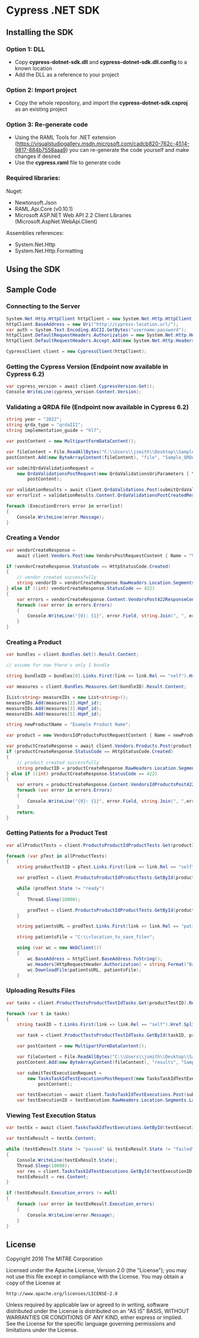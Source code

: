 # Cypress .NET SDK

## Installing the SDK

### Option 1: DLL
 - Copy **cypress-dotnet-sdk.dll** and **cypress-dotnet-sdk.dll.config** to a known location
 - Add the DLL as a reference to your project


### Option 2: Import project
 - Copy the whole repository, and import the **cypress-dotnet-sdk.csproj** as an existing project

### Option 3: Re-generate code
 - Using the RAML Tools for .NET extension (https://visualstudiogallery.msdn.microsoft.com/cadcb820-762c-4514-9817-884b7558aaa9) you can re-generate the code yourself and make changes if desired
 - Use the **cypress.raml** file to generate code

### Required libraries:
Nuget:
 - Newtonsoft.Json
 - RAML.Api.Core (v0.10.1)
 - Microsoft ASP.NET Web API 2.2 Client Libraries (Microsoft.AspNet.WebApi.Client)

Assemblies references:
  - System.Net.Http
  - System.Net.Http.Formatting


## Using the SDK
## Sample Code

### Connecting to the Server

```csharp
System.Net.Http.HttpClient httpClient = new System.Net.Http.HttpClient();
httpClient.BaseAddress = new Uri("http://cypress-location.url/");
var auth = System.Text.Encoding.ASCII.GetBytes("username:password");
httpClient.DefaultRequestHeaders.Authorization = new System.Net.Http.Headers.AuthenticationHeaderValue("Basic", Convert.ToBase64String(auth));
httpClient.DefaultRequestHeaders.Accept.Add(new System.Net.Http.Headers.MediaTypeWithQualityHeaderValue("application/json"));

CypressClient client = new CypressClient(httpClient);
```

### Getting the Cypress Version (Endpoint now available in Cypress 6.2)

```csharp
var cypress_version = await client.CypressVersion.Get();
Console.WriteLine(cypress_version.Content.Version);
```

### Validating a QRDA file (Endpoint now available in Cypress 6.2)

```csharp
string year = "2022";
string qrda_type = "qrdaIII";
string implementation_guide = "hl7";

var postContent = new MultipartFormDataContent();

var fileContent = File.ReadAllBytes("C:\\Users\\jsmith\\Desktop\\Sample_QRDA_III.xml");
postContent.Add(new ByteArrayContent(fileContent), "file", "Sample_QRDA_III.xml");

var submitQrdaValidationRequest =
	new QrdaValidationsPostRequest(new QrdaValidationsUriParameters { Year = year, Qrda_type = qrda_type, Implementation_guide = implementation_guide },
		postContent);

var validationResults = await client.QrdaValidations.Post(submitQrdaValidationRequest);
var errorlist = validationResults.Content.QrdaValidationsPostCreatedResponseContent.Execution_errors;

foreach (ExecutionErrors error in errorlist)
{
	Console.WriteLine(error.Message);
}
```

### Creating a Vendor

```csharp
var vendorCreateResponse =
	await client.Vendors.Post(new VendorsPostRequestContent { Name = "Vendor Name" });

if (vendorCreateResponse.StatusCode == HttpStatusCode.Created)
{
	// vendor created successfully
	string vendorID = vendorCreateResponse.RawHeaders.Location.Segments.Last();
} else if ((int) vendorCreateResponse.StatusCode == 422)
{
    var errors = vendorCreateResponse.Content.VendorsPost422ResponseContent;
    foreach (var error in errors.Errors)
    {
        Console.WriteLine("{0}: {1}", error.Field, string.Join(", ", error.Messages));
    }
}
```

### Creating a Product

```csharp
var bundles = client.Bundles.Get().Result.Content;

// assume for now there's only 1 bundle

string bundleID = bundles[0].Links.First(link => link.Rel == "self").Href.Split('/').Last();

var measures = client.Bundles.Measures.Get(bundleID).Result.Content;

IList<string> measureIDs = new List<string>();
measureIDs.Add(measures[2].Hqmf_id);
measureIDs.Add(measures[3].Hqmf_id);
measureIDs.Add(measures[5].Hqmf_id);

string newProductName = "Example Product Name";

var product = new VendorsIdProductsPostRequestContent { Name = newProductName, C1_test = true, Bundle_id = bundleID, Measure_ids = measureIDs };

var productCreateResponse = await client.Vendors.Products.Post(product, vendorID);
if (productCreateResponse.StatusCode == HttpStatusCode.Created)
{
	// product created successfully
	string productID = productCreateResponse.RawHeaders.Location.Segments.Last();
} else if ((int) productCreateResponse.StatusCode == 422)
{
    var errors = productCreateResponse.Content.VendorsIdProductsPost422ResponseContent;
    foreach (var error in errors.Errors)
    {
        Console.WriteLine("{0}: {1}", error.Field, string.Join(", ",error.Messages));
    }
    return;
}
```

### Getting Patients for a Product Test
```csharp
var allProductTests = client.ProductsProductIdProductTests.Get(productID).Result.Content;

foreach (var pTest in allProductTests)
{
	string productTestID = pTest.Links.First(link => link.Rel == "self").Href.Split('/').Last();

	var prodTest = client.ProductsProductIdProductTests.GetById(productTestID, productID).Result.Content; ;

	while (prodTest.State != "ready")
	{
		Thread.Sleep(10000);

		prodTest = client.ProductsProductIdProductTests.GetById(productTestID, productID).Result.Content;
	}

	string patientsURL = prodTest.Links.First(link => link.Rel == "patients").Href;

	string patientsFile = "C:\\<location_to_save_file>";

	using (var wc = new WebClient())
	{
		wc.BaseAddress = httpClient.BaseAddress.ToString();
		wc.Headers[HttpRequestHeader.Authorization] = string.Format("Basic {0}", Convert.ToBase64String(auth));
		wc.DownloadFile(patientsURL, patientsFile);
	}

```


### Uploading Results Files

```csharp
var tasks = client.ProductTestsProductTestIdTasks.Get(productTestID).Result.Content;

foreach (var t in tasks)
{
	string taskID = t.Links.First(link => link.Rel == "self").Href.Split('/').Last(); ;

	var task = client.ProductTestsProductTestIdTasks.GetById(taskID, productTestID).Result.Content;

	var postContent = new MultipartFormDataContent();

	var fileContent = File.ReadAllBytes("C:\\Users\\jsmith\\Desktop\\Sample_QRDA_III.xml");
	postContent.Add(new ByteArrayContent(fileContent), "results", "Sample_QRDA_III.xml");

	var submitTestExecutionRequest =
		new TasksTaskIdTestExecutionsPostRequest(new TasksTaskIdTestExecutionsUriParameters { Task_id = taskID },
			postContent);

	var testExecution = await client.TasksTaskIdTestExecutions.Post(submitTestExecutionRequest);
	var testExecutionID = testExecution.RawHeaders.Location.Segments.Last();
```

### Viewing Test Execution Status

```csharp
var testEx = await client.TasksTaskIdTestExecutions.GetById(testExecutionID, taskID);

var testExResult = testEx.Content;

while (testExResult.State != "passed" && testExResult.State != "failed")
{
	Console.WriteLine(testExResult.State);
	Thread.Sleep(10000);
	var res = client.TasksTaskIdTestExecutions.GetById(testExecutionID, taskID).Result;
	testExResult = res.Content;
}

if (testExResult.Execution_errors != null)
{
	foreach (var error in testExResult.Execution_errors)
	{
		Console.WriteLine(error.Message);
	}
}
```

License
-------

Copyright 2016 The MITRE Corporation

Licensed under the Apache License, Version 2.0 (the "License");
you may not use this file except in compliance with the License.
You may obtain a copy of the License at

    http://www.apache.org/licenses/LICENSE-2.0

Unless required by applicable law or agreed to in writing, software
distributed under the License is distributed on an "AS IS" BASIS,
WITHOUT WARRANTIES OR CONDITIONS OF ANY KIND, either express or implied.
See the License for the specific language governing permissions and
limitations under the License.
